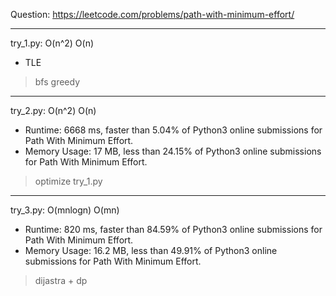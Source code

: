 Question: https://leetcode.com/problems/path-with-minimum-effort/

---

try_1.py: O(n^2) O(n)

* TLE

> bfs greedy

---

try_2.py: O(n^2) O(n)

* Runtime: 6668 ms, faster than 5.04% of Python3 online submissions for Path With Minimum Effort.
* Memory Usage: 17 MB, less than 24.15% of Python3 online submissions for Path With Minimum Effort.

> optimize try_1.py 

---

try_3.py: O(mnlogn) O(mn)

* Runtime: 820 ms, faster than 84.59% of Python3 online submissions for Path With Minimum Effort.
* Memory Usage: 16.2 MB, less than 49.91% of Python3 online submissions for Path With Minimum Effort.

> dijastra + dp